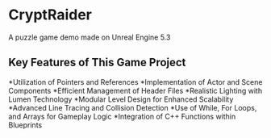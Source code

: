 # CryptRaider
 A puzzle game demo made on Unreal Engine 5.3

## Key Features of This Game Project
 *Utilization of Pointers and References
 *Implementation of Actor and Scene Components
 *Efficient Management of Header Files
 *Realistic Lighting with Lumen Technology
 *Modular Level Design for Enhanced Scalability
 *Advanced Line Tracing and Collision Detection
 *Use of While, For Loops, and Arrays for Gameplay Logic
 *Integration of C++ Functions within Blueprints
